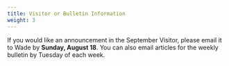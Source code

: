 ```yaml
---
title: Visitor or Bulletin Information
weight: 3
---
```


If you would like an announcement in the September Visitor, please email it to  Wade by **Sunday, August 18**. You can also email articles for the weekly bulletin by Tuesday of each week.